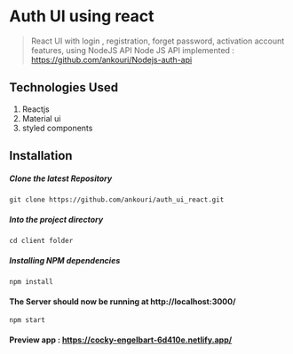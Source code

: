 # Auth UI using react 
> React UI with login , registration, forget password, activation account features, using NodeJS API 
> Node JS API implemented : https://github.com/ankouri/Nodejs-auth-api

## Technologies Used
1.  Reactjs
2.  Material ui
4.  styled components

## Installation

##### Clone the latest Repository

`git clone https://github.com/ankouri/auth_ui_react.git`

##### Into the project directory

`cd client folder` 

##### Installing NPM dependencies

`npm install`


#### The Server should now be running at http://localhost:3000/

`npm start`

#### Preview app : https://cocky-engelbart-6d410e.netlify.app/
